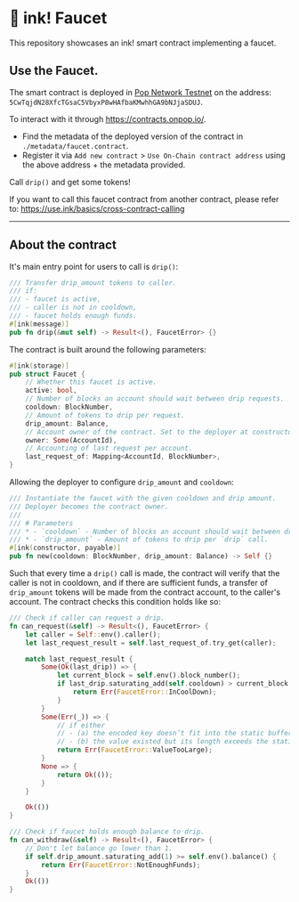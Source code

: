 # 🚰 ink! Faucet

This repository showcases an ink! smart contract implementing a faucet. 

## Use the Faucet.

The smart contract is deployed in [Pop Network Testnet](https://polkadot.js.org/apps/?rpc=wss%3A%2F%2Frpc1.paseo.popnetwork.xyz#/explorer) on the address:
`5CwTqjdN28XfcTGsaC5VbyxP8wHAfbaKMwhhGA9bNJjaSDUJ`.

To interact with it through https://contracts.onpop.io/. 

- Find the metadata of the deployed version of the contract in `./metadata/faucet.contract`.
- Register it via `Add new contract` > `Use On-Chain contract address` using the above address + the metadata provided.

Call `drip()` and get some tokens!

If you want to call this faucet contract from another contract, please refer to: https://use.ink/basics/cross-contract-calling

---

## About the contract

It's main entry point for users to call is `drip()`:
```rust
/// Transfer drip_amount tokens to caller.
/// if:
/// - faucet is active,
/// - caller is not in cooldown,
/// - faucet holds enough funds.
#[ink(message)]
pub fn drip(&mut self) -> Result<(), FaucetError> {}
```

The contract is built around the following parameters:

```rust
#[ink(storage)]
pub struct Faucet {
    // Whether this faucet is active.
    active: bool,
    // Number of blocks an account should wait between drip requests.
    cooldown: BlockNumber,
    // Amount of tokens to drip per request.
    drip_amount: Balance,
    // Account owner of the contract. Set to the deployer at constructor.
    owner: Some(AccountId),
    // Accounting of last request per account.
    last_request_of: Mapping<AccountId, BlockNumber>,
}
```

Allowing the deployer to configure `drip_amount` and `cooldown`:
```rust
/// Instantiate the faucet with the given cooldown and drip amount.
/// Deployer becomes the contract owner.
///
/// # Parameters
/// * - `cooldown` - Number of blocks an account should wait between drip requests.
/// * - `drip_amount` - Amount of tokens to drip per `drip` call.
#[ink(constructor, payable)]
pub fn new(cooldown: BlockNumber, drip_amount: Balance) -> Self {}
```
Such that every time a `drip()` call is made, the contract will verify that the caller is not in cooldown, and if there are sufficient funds, a transfer of `drip_amount` tokens will be made from the contract account, to the caller's account.
The contract checks this condition holds like so:

```rust
/// Check if caller can request a drip.
fn can_request(&self) -> Result<(), FaucetError> {
    let caller = Self::env().caller();
    let last_request_result = self.last_request_of.try_get(caller);

    match last_request_result {
        Some(Ok(last_drip)) => {
            let current_block = self.env().block_number();
            if last_drip.saturating_add(self.cooldown) > current_block {
                return Err(FaucetError::InCoolDown);
            }
        }
        Some(Err(_)) => {
            // if either
            // - (a) the encoded key doesn’t fit into the static buffer
            // - (b) the value existed but its length exceeds the static buffer size.
            return Err(FaucetError::ValueTooLarge);
        }
        None => {
            return Ok(());
        }
    }

    Ok(())
}
```
```rust
/// Check if faucet holds enough balance to drip.
fn can_withdraw(&self) -> Result<(), FaucetError> {
    // Don't let balance go lower than 1.
    if self.drip_amount.saturating_add(1) >= self.env().balance() {
        return Err(FaucetError::NotEnoughFunds);
    }
    Ok(())
}
```
